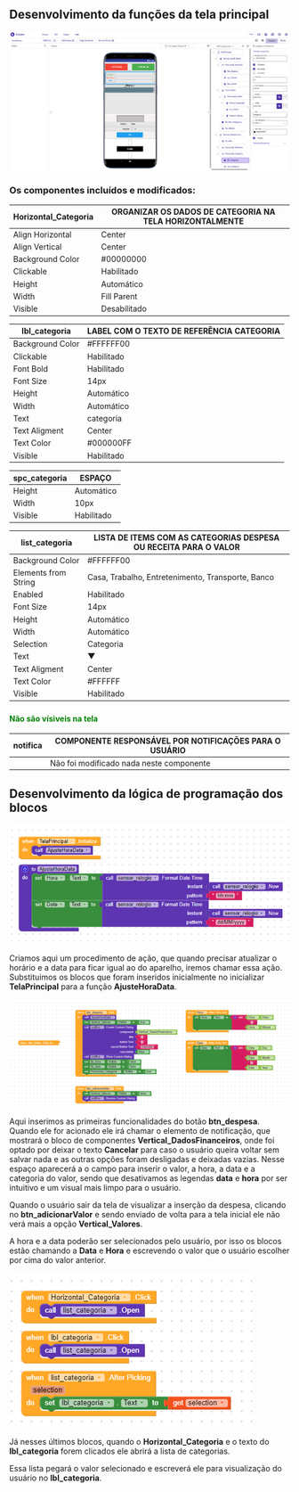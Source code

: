 ## Desenvolvimento da funções da tela principal
![Tela Principal](image.png)



### Os componentes incluídos e modificados:

| Horizontal_Categoria | ORGANIZAR OS DADOS DE CATEGORIA NA TELA HORIZONTALMENTE |
|---|---|
|Align Horizontal | Center |
|Align Vertical | Center |
| Background Color | #00000000 |
| Clickable | Habilitado |
| Height | Automático  |
| Width | Fill Parent |
| Visible | Desabilitado |

| lbl_categoria | LABEL COM O TEXTO DE REFERÊNCIA CATEGORIA |
|---|---|
| Background Color | #FFFFFF00 |
| Clickable | Habilitado |
| Font Bold | Habilitado |
| Font Size | 14px |
| Height | Automático |
| Width | Automático |
| Text |  categoria |
| Text Aligment | Center |
| Text Color | #000000FF |
| Visible | Habilitado |

| spc_categoria | ESPAÇO |
|---|---|
| Height | Automático |
| Width | 10px |
| Visible | Habilitado |

| list_categoria | LISTA DE ITEMS COM AS CATEGORIAS DESPESA OU RECEITA PARA O VALOR |
|---|---|
| Background Color | #FFFFFF00 |
| Elements from String | Casa, Trabalho, Entretenimento, Transporte, Banco |
| Enabled | Habilitado |
| Font Size | 14px |
| Height | Automático |
| Width | Automático |
| Selection | Categoria  |
| Text |  ▼ |
| Text Aligment | Center |
| Text Color | #FFFFFF |
| Visible | Habilitado |



### <h4 style='color:green'> Não são vísiveis na tela </h4>

| notifica | COMPONENTE RESPONSÁVEL POR NOTIFICAÇÕES PARA O USUÁRIO |
|---|---|
|  | Não foi modificado nada neste componente |


## Desenvolvimento da lógica de programação dos blocos

![Imagem dos blocos de inicialização e ajuste de hora](image-1.png)

Criamos aqui um procedimento de ação, que quando precisar atualizar o horário e a data para ficar igual ao do aparelho, iremos chamar essa ação.
Substituimos os blocos que foram inseridos inicialmente no inicializar __TelaPrincipal__ para a função __AjusteHoraData__.

![Botão de despesa](image-2.png)

Aqui inserimos as primeiras funcionalidades do botão __btn_despesa__. Quando ele for acionado ele irá chamar o elemento de notificação, que mostrará o bloco de componentes __Vertical_DadosFinanceiros__, onde foi optado por deixar o texto __Cancelar__ para caso o usuário queira voltar sem salvar nada e as outras opções foram desligadas e deixadas vazias. Nesse espaço aparecerá a o campo para inserir o valor, a hora, a data e a categoria do valor, sendo que desativamos as legendas __data__ e __hora__ por ser intuitivo e um visual mais limpo para o usuário.

Quando o usuário sair da tela de visualizar a inserção da despesa, clicando no __btn_adicionarValor__ e sendo enviado de volta para a tela inicial ele não verá mais a opção __Vertical_Valores__.

A hora e a data poderão ser selecionados pelo usuário, por isso os blocos estão chamando a __Data__ e __Hora__ e escrevendo o valor que o usuário escolher por cima do valor anterior.

![Blocos da lista de categoria](image-3.png)

Já nesses últimos blocos, quando o __Horizontal_Categoria__ e o texto do __lbl_categoria__ forem clicados ele abrirá a lista de categorias.

Essa lista pegará o valor selecionado e escreverá ele para visualização do usuário no __lbl_categoria__.
